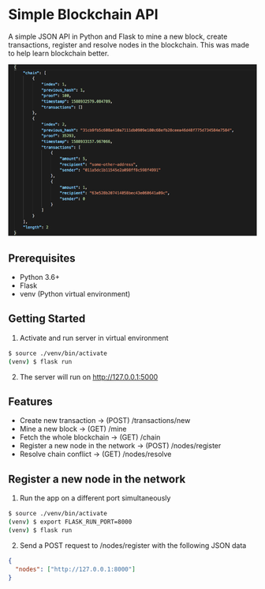 # Simple Blockchain API

A simple JSON API in Python and Flask to mine a new block, create transactions, register and resolve nodes in the blockchain. This was made to help learn blockchain better.

![image of the blockchain](/chain-long.png)

## Prerequisites
- Python 3.6+
- Flask
- venv (Python virtual environment)

## Getting Started
1. Activate and run server in virtual environment
```bash
$ source ./venv/bin/activate
(venv) $ flask run
```
2. The server will run on http://127.0.0.1:5000

## Features
- Create new transaction &rarr; (POST) /transactions/new
- Mine a new block &rarr; (GET) /mine
- Fetch the whole blockchain &rarr; (GET) /chain
- Register a new node in the network &rarr; (POST) /nodes/register
- Resolve chain conflict &rarr; (GET) /nodes/resolve

## Register a new node in the network
1. Run the app on a different port simultaneously
```bash
$ source ./venv/bin/activate
(venv) $ export FLASK_RUN_PORT=8000
(venv) $ flask run
```
2. Send a POST request to /nodes/register with the following JSON data
```JSON
{
  "nodes": ["http://127.0.0.1:8000"]
}
```
